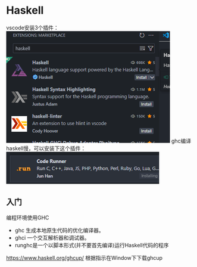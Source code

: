 # Haskell

vscode安装3个插件：
![2025-04-06-01-05-50.png](./images/2025-04-06-01-05-50.png)
ghc编译haskell慢，可以安装下这个插件：
![2025-04-06-01-06-36.png](./images/2025-04-06-01-06-36.png)


## 入门
编程环境使用GHC
- ghc 生成本地原生代码的优化编译器。
- ghci 一个交互解析器和调试器。
- runghc是一个以脚本形式(并不要首先编译)运行Haskell代码的程序

https://www.haskell.org/ghcup/
根据指示在Window下下载ghcup


